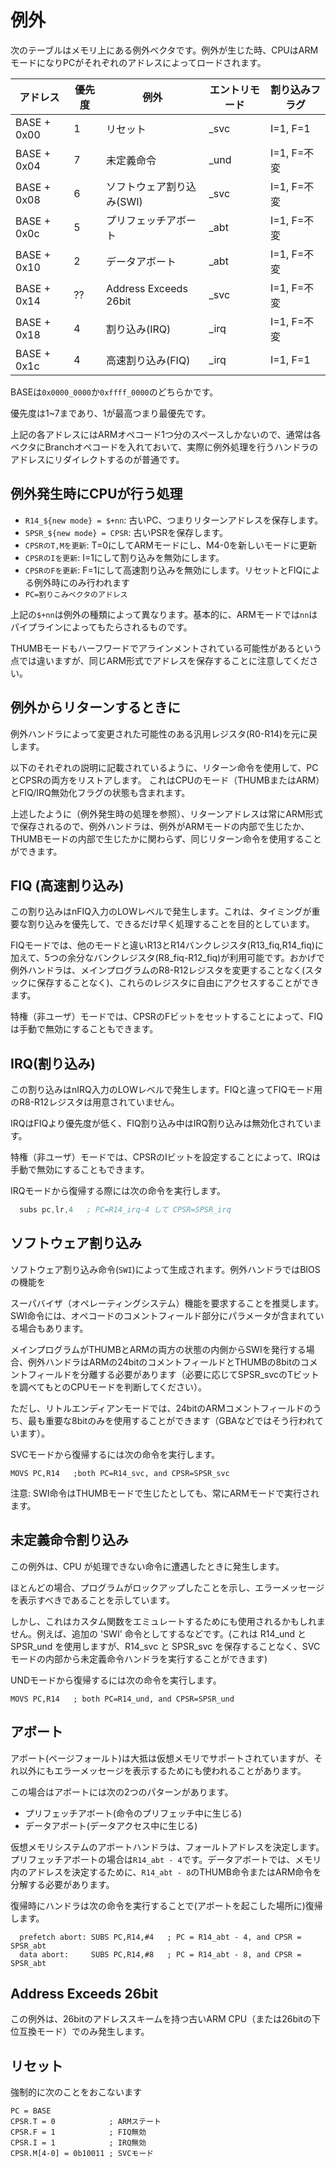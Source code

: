 # 例外

次のテーブルはメモリ上にある例外ベクタです。例外が生じた時、CPUはARMモードになりPCがそれぞれのアドレスによってロードされます。

 アドレス | 優先度 | 例外 | エントリモード | 割り込みフラグ
---- | ---- | ---- | ---- | ----
BASE + 0x00 | 1 | リセット | _svc | I=1, F=1
BASE + 0x04 | 7 | 未定義命令 | _und | I=1, F=不変
BASE + 0x08 | 6 | ソフトウェア割り込み(SWI) | _svc | I=1, F=不変
BASE + 0x0c | 5 | プリフェッチアボート | _abt | I=1, F=不変
BASE + 0x10 | 2 | データアボート | _abt | I=1, F=不変
BASE + 0x14 | ?? | Address Exceeds 26bit | _svc | I=1, F=不変
BASE + 0x18 | 4 | 割り込み(IRQ) | _irq | I=1, F=不変
BASE + 0x1c | 4 | 高速割り込み(FIQ) | _irq | I=1, F=1

BASEは`0x0000_0000`か`0xffff_0000`のどちらかです。

優先度は1~7まであり、1が最高つまり最優先です。

上記の各アドレスにはARMオペコード1つ分のスペースしかないので、通常は各ベクタにBranchオペコードを入れておいて、実際に例外処理を行うハンドラのアドレスにリダイレクトするのが普通です。

## 例外発生時にCPUが行う処理

- `R14_${new mode} = $+nn`: 古いPC、つまりリターンアドレスを保存します。
- `SPSR_${new mode} = CPSR`: 古いPSRを保存します。
- `CPSRのT,Mを更新`: T=0にしてARMモードにし、M4-0を新しいモードに更新
- `CPSRのIを更新`: I=1にして割り込みを無効にします。
- `CPSRのFを更新`: F=1にして高速割り込みを無効にします。リセットとFIQによる例外時にのみ行われます
- `PC=割りこみベクタのアドレス`

上記の`$+nn`は例外の種類によって異なります。基本的に、ARMモードでは`nn`はパイプラインによってもたらされるものです。

THUMBモードもハーフワードでアラインメントされている可能性があるという点では違いますが、同じARM形式でアドレスを保存することに注意してください。

## 例外からリターンするときに

例外ハンドラによって変更された可能性のある汎用レジスタ(R0-R14)を元に戻します。

以下のそれぞれの説明に記載されているように、リターン命令を使用して、PCとCPSRの両方をリストアします。 これはCPUのモード（THUMBまたはARM）とFIQ/IRQ無効化フラグの状態も含まれます。

上述したように（例外発生時の処理を参照）、リターンアドレスは常にARM形式で保存されるので、例外ハンドラは、例外がARMモードの内部で生じたか、THUMBモードの内部で生じたかに関わらず、同じリターン命令を使用することができます。

## FIQ (高速割り込み)

この割り込みはnFIQ入力のLOWレベルで発生します。これは、タイミングが重要な割り込みを優先して、できるだけ早く処理することを目的としています。

FIQモードでは、他のモードと違いR13とR14バンクレジスタ(R13_fiq,R14_fiq)に加えて、5つの余分なバンクレジスタ(R8_fiq-R12_fiq)が利用可能です。おかげで例外ハンドラは、メインプログラムのR8-R12レジスタを変更することなく(スタックに保存することなく)、これらのレジスタに自由にアクセスすることができます。

特権（非ユーザ）モードでは、CPSRのFビットをセットすることによって、FIQは手動で無効にすることもできます。

## IRQ(割り込み)

この割り込みはnIRQ入力のLOWレベルで発生します。FIQと違ってFIQモード用のR8-R12レジスタは用意されていません。

IRQはFIQより優先度が低く、FIQ割り込み中はIRQ割り込みは無効化されています。

特権（非ユーザ）モードでは、CPSRのIビットを設定することによって、IRQは手動で無効にすることもできます。

IRQモードから復帰する際には次の命令を実行します。 

```asm
  subs pc,lr,4   ; PC=R14_irq-4 して CPSR=SPSR_irq
```

## ソフトウェア割り込み

ソフトウェア割り込み命令(`SWI`)によって生成されます。例外ハンドラではBIOSの機能を

スーパバイザ（オペレーティングシステム）機能を要求することを推奨します。SWI命令には、オペコードのコメントフィールド部分にパラメータが含まれている場合もあります。

メインプログラムがTHUMBとARMの両方の状態の内側からSWIを発行する場合、例外ハンドラはARMの24bitのコメントフィールドとTHUMBの8bitのコメントフィールドを分離する必要があります（必要に応じてSPSR_svcのTビットを調べてもとのCPUモードを判断してください）。

ただし、リトルエンディアンモードでは、24bitのARMコメントフィールドのうち、最も重要な8bitのみを使用することができます（GBAなどではそう行われています）。

SVCモードから復帰するには次の命令を実行します。

`MOVS PC,R14   ;both PC=R14_svc, and CPSR=SPSR_svc`

注意: SWI命令はTHUMBモードで生じたとしても、常にARMモードで実行されます。

## 未定義命令割り込み

この例外は、CPU が処理できない命令に遭遇したときに発生します。

ほとんどの場合、プログラムがロックアップしたことを示し、エラーメッセージを表示すべきであることを示しています。

しかし、これはカスタム関数をエミュレートするためにも使用されるかもしれません。例えば、追加の 'SWI' 命令としてするなどです。(これは R14_und と SPSR_und を使用しますが、R14_svc と SPSR_svc を保存することなく、SVCモードの内部から未定義命令ハンドラを実行することができます)

UNDモードから復帰するには次の命令を実行します。

`MOVS PC,R14   ; both PC=R14_und, and CPSR=SPSR_und`

## アボート

アボート(ページフォールト)は大抵は仮想メモリでサポートされていますが、それ以外にもエラーメッセージを表示するためにも使われることがあります。

この場合はアボートには次の2つのパターンがあります。

- プリフェッチアボート(命令のプリフェッチ中に生じる)
- データアボート(データアクセス中に生じる)

仮想メモリシステムのアボートハンドラは、フォールトアドレスを決定します。プリフェッチアボートの場合は`R14_abt - 4`です。データアボートでは、メモリ内のアドレスを決定するために、`R14_abt - 8`のTHUMB命令またはARM命令を分解する必要があります。

復帰時にハンドラは次の命令を実行することで(アボートを起こした場所に)復帰します。

```
  prefetch abort: SUBS PC,R14,#4   ; PC = R14_abt - 4, and CPSR = SPSR_abt
  data abort:     SUBS PC,R14,#8   ; PC = R14_abt - 8, and CPSR = SPSR_abt
```

## Address Exceeds 26bit

この例外は、26bitのアドレススキームを持つ古いARM CPU（または26bitの下位互換モード）でのみ発生します。

## リセット

強制的に次のことをおこないます

```
PC = BASE
CPSR.T = 0            ; ARMステート
CPSR.F = 1            ; FIQ無効
CPSR.I = 1            ; IRQ無効
CPSR.M[4-0] = 0b10011 ; SVCモード 
```
